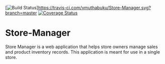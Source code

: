 [![Build Status](https://travis-ci.com/vmuthabuku/Store-Manager.svg?branch=ch-passing-tests-api-161293677)]https://travis-ci.com/vmuthabuku/Store-Manager.svg?branch=master
[![Coverage Status](https://coveralls.io/repos/github/vmuthabuku/Store-Manager/badge.svg?branch=ch-passing-tests-api-161293677)](https://coveralls.io/github/vmuthabuku/Store-Manager?branch=ch-passing-tests-api-161293677)



# Store-Manager
Store Manager is a web application that helps store owners manage sales and product inventory records. This application is meant for use in a single store.

